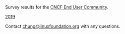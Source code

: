 Survey results for the [CNCF End User Community](https://www.cncf.io/people/end-user-community/).

[2019](/2019)

Contact chung@linuxfoundation.org with any questions.
